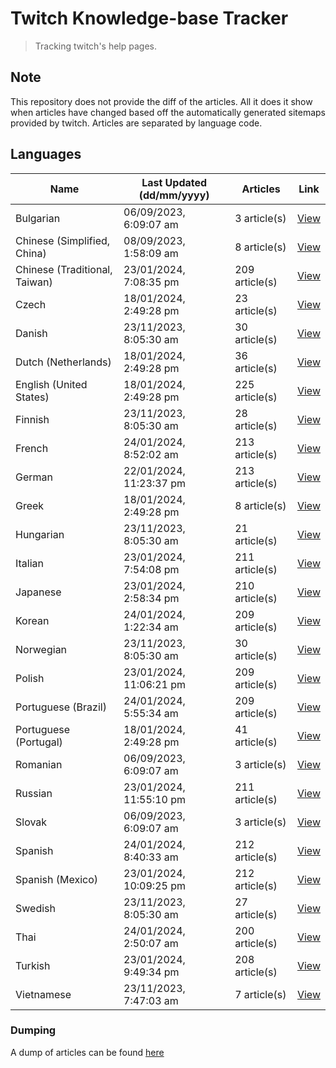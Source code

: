 # Twitch Knowledge-base Tracker
> Tracking twitch's help pages. 

## Note
This repository does not provide the diff of the articles. All it does it show when articles have changed based
off the automatically generated sitemaps provided by twitch. Articles are separated by language code.

## Languages

| Name                          | Last Updated (dd/mm/yyyy) | Articles       | Link                   |
|-------------------------------|---------------------------|----------------|------------------------|
| Bulgarian                     | 06/09/2023, 6:09:07 am    | 3 article(s)   | [View](docs/bg.md)     |
| Chinese (Simplified, China)   | 08/09/2023, 1:58:09 am    | 8 article(s)   | [View](docs/zh_CN.md)  |
| Chinese (Traditional, Taiwan) | 23/01/2024, 7:08:35 pm    | 209 article(s) | [View](docs/zh_TW.md)  |
| Czech                         | 18/01/2024, 2:49:28 pm    | 23 article(s)  | [View](docs/cs.md)     |
| Danish                        | 23/11/2023, 8:05:30 am    | 30 article(s)  | [View](docs/da.md)     |
| Dutch (Netherlands)           | 18/01/2024, 2:49:28 pm    | 36 article(s)  | [View](docs/nl_NL.md)  |
| English (United States)       | 18/01/2024, 2:49:28 pm    | 225 article(s) | [View](docs/en_US.md)  |
| Finnish                       | 23/11/2023, 8:05:30 am    | 28 article(s)  | [View](docs/fi.md)     |
| French                        | 24/01/2024, 8:52:02 am    | 213 article(s) | [View](docs/fr.md)     |
| German                        | 22/01/2024, 11:23:37 pm   | 213 article(s) | [View](docs/de.md)     |
| Greek                         | 18/01/2024, 2:49:28 pm    | 8 article(s)   | [View](docs/el.md)     |
| Hungarian                     | 23/11/2023, 8:05:30 am    | 21 article(s)  | [View](docs/hu.md)     |
| Italian                       | 23/01/2024, 7:54:08 pm    | 211 article(s) | [View](docs/it.md)     |
| Japanese                      | 23/01/2024, 2:58:34 pm    | 210 article(s) | [View](docs/ja.md)     |
| Korean                        | 24/01/2024, 1:22:34 am    | 209 article(s) | [View](docs/ko.md)     |
| Norwegian                     | 23/11/2023, 8:05:30 am    | 30 article(s)  | [View](docs/no.md)     |
| Polish                        | 23/01/2024, 11:06:21 pm   | 209 article(s) | [View](docs/pl.md)     |
| Portuguese (Brazil)           | 24/01/2024, 5:55:34 am    | 209 article(s) | [View](docs/pt_BR.md)  |
| Portuguese (Portugal)         | 18/01/2024, 2:49:28 pm    | 41 article(s)  | [View](docs/pt_PT.md)  |
| Romanian                      | 06/09/2023, 6:09:07 am    | 3 article(s)   | [View](docs/ro.md)     |
| Russian                       | 23/01/2024, 11:55:10 pm   | 211 article(s) | [View](docs/ru.md)     |
| Slovak                        | 06/09/2023, 6:09:07 am    | 3 article(s)   | [View](docs/sk.md)     |
| Spanish                       | 24/01/2024, 8:40:33 am    | 212 article(s) | [View](docs/es.md)     |
| Spanish (Mexico)              | 23/01/2024, 10:09:25 pm   | 212 article(s) | [View](docs/es_MX.md)  |
| Swedish                       | 23/11/2023, 8:05:30 am    | 27 article(s)  | [View](docs/sv.md)     |
| Thai                          | 24/01/2024, 2:50:07 am    | 200 article(s) | [View](docs/th.md)     |
| Turkish                       | 23/01/2024, 9:49:34 pm    | 208 article(s) | [View](docs/tr.md)     |
| Vietnamese                    | 23/11/2023, 7:47:03 am    | 7 article(s)   | [View](docs/vi.md)     |

### Dumping
A dump of articles can be found [here](docs/RAW.md)